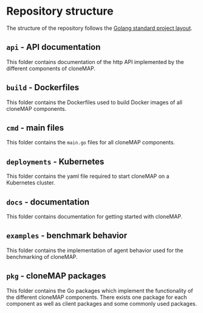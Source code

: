 # Repository structure

The structure of the repository follows the [Golang standard project layout](https://github.com/golang-standards/project-layout).

## `api` - API documentation

This folder contains documentation of the http API implemented by the different components of cloneMAP.

## `build` - Dockerfiles

This folder contains the Dockerfiles used to build Docker images of all cloneMAP components.

## `cmd` - main files

This folder contains the `main.go` files for all cloneMAP components.

## `deployments` - Kubernetes

This folder contains the yaml file required to start cloneMAP on a Kubernetes cluster.

## `docs` - documentation

This folder contains documentation for getting started with cloneMAP.

## `examples` - benchmark behavior

This folder contains the implementation of agent behavior used for the benchmarking of cloneMAP.

## `pkg` - cloneMAP packages

This folder contains the Go packages which implement the functionality of the different cloneMAP components. There exists one package for each component as well as client packages and some commonly used packages.
